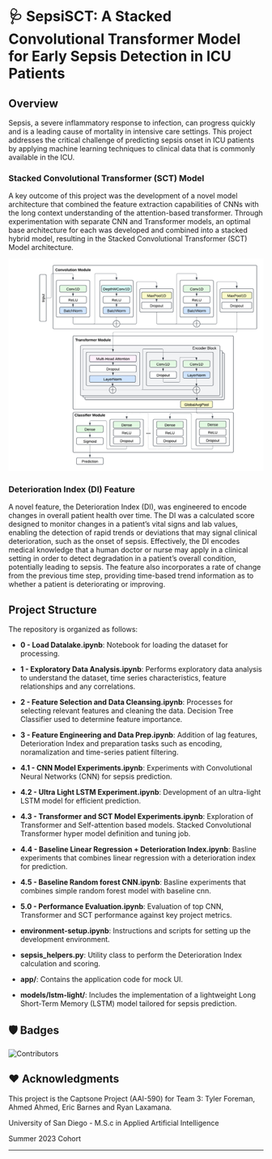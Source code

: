 # :stethoscope: SepsiSCT: A Stacked Convolutional Transformer Model for Early Sepsis Detection in ICU Patients


## Overview

Sepsis, a severe inflammatory response to infection, can progress quickly and is a leading cause of mortality in intensive care settings.  This project addresses the critical challenge of predicting sepsis onset in ICU patients by applying machine learning techniques to clinical data that is commonly available in the ICU. 

### Stacked Convolutional Transformer (SCT) Model
A key outcome of this project was the development of a novel model architecture that combined the feature extraction capabilities of CNNs with the long context understanding of the attention-based transformer.  Through experimentation with separate CNN and Transformer models, an optimal base architecture for each was developed and combined into a stacked hybrid model, resulting in the Stacked Convolutional Transformer (SCT) Model architecture.

![SCT Architecture Diagram](https://github.com/t4ai/early-sepsis-prediction/blob/7d475e63f22aeb86798254acac6d42050bd316ba/app/sct_diagram.png)

### Deterioration Index (DI) Feature
A novel feature, the Deterioration Index (DI), was engineered to encode changes in overall patient health over time.  The DI was a calculated score designed to monitor changes in a patient’s vital signs and lab values, enabling the detection of rapid trends or deviations that may signal clinical deterioration, such as the onset of sepsis.  Effectively, the DI encodes medical knowledge that a human doctor or nurse may apply in a clinical setting in order to detect degradation in a patient’s overall condition, potentially leading to sepsis.  The feature also incorporates a rate of change from the previous time step, providing time-based trend information as to whether a patient is deteriorating or improving.

## Project Structure

The repository is organized as follows:

- **0 - Load Datalake.ipynb**: Notebook for loading the dataset for processing.
- **1 - Exploratory Data Analysis.ipynb**: Performs exploratory data analysis to understand the dataset, time series characteristics, feature relationships and any correlations.
- **2 - Feature Selection and Data Cleansing.ipynb**: Processes for selecting relevant features and cleaning the data.  Decision Tree Classifier used to determine feature importance.
- **3 - Feature Engineering and Data Prep.ipynb**: Addition of lag features, Deterioration Index and preparation tasks such as encoding, noramalization and time-series patient filtering.
- **4.1 - CNN Model Experiments.ipynb**: Experiments with Convolutional Neural Networks (CNN) for sepsis prediction.
- **4.2 - Ultra Light LSTM Experiment.ipynb**: Development of an ultra-light LSTM model for efficient prediction.
- **4.3 - Transformer and SCT Model Experiments.ipynb**: Exploration of Transformer and Self-attention based models.  Stacked Convolutional Transformer hyper model definition and tuning job.
- **4.4 - Baseline Linear Regression + Deterioration Index.ipynb**: Basline experiments that combines linear regression with a deterioration index for prediction.
- **4.5 - Baseline Random forest CNN.ipynb**: Basline experiments that combines simple random forest model with baseline cnn. 
- **5.0 - Performance Evaluation.ipynb**: Evaluation of top CNN, Transformer and SCT performance against key project metrics.
- **environment-setup.ipynb**: Instructions and scripts for setting up the development environment.
- **sepsis_helpers.py**: Utility class to perform the Deterioration Index calculation and scoring.

- **app/**: Contains the application code for mock UI.
- **models/lstm-light/**: Includes the implementation of a lightweight Long Short-Term Memory (LSTM) model tailored for sepsis prediction.


## 🛡️ Badges

![Contributors](https://img.shields.io/github/contributors/t4ai/early-sepsis-prediction)

## ❤️ Acknowledgments

This project is the Captsone Project (AAI-590) for Team 3: Tyler Foreman, Ahmed Ahmed, Eric Barnes and Ryan Laxamana.

University of San Diego - M.S.c in Applied Artificial Intelligence

Summer 2023 Cohort

---

